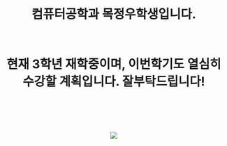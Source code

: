 # <div align=center>컴퓨터공학과 목정우학생입니다.</div>
<div align=center><br><h1>현재 3학년 재학중이며, 이번학기도 열심히 수강할 계획입니다. 잘부탁드립니다!</h1></br></div>

<br></br>


<div align=center> <img src="https://upload.wikimedia.org/wikipedia/commons/1/1b/Seoultech_LOGO.png" </div>
